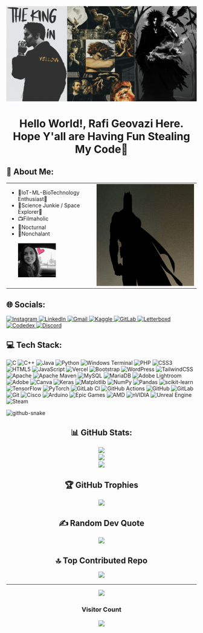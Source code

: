 <img src="MyBanner.gif" alt="Animated Banner" style="max-width: 100%;" />

<h1 align="center">Hello World!, Rafi Geovazi Here. Hope Y'all are Having Fun Stealing My Code🤞</h1>

## 💫 About Me:
<table>
  <tr>
    <td align="left" valign="top">
      <ul>
        <li>🤖IoT-ML-BioTechnology Enthusiast🧬</li>
        <li>🚀Science Junkie / Space Explorer🔭</li>
        <li>📺Filmaholic</li>
        <li>🦇Nocturnal</li>
        <li>🥷Nonchalant</li>
        <br/>
        <img src="MyWife.gif" width="100" height="90" />
      </ul>
    </td>
    <td align="right" valign="top">
      <img src="GeoTheBatman.gif" width="390" height="270" />
    </td>
  </tr>
</table>

## 🌐 Socials:

<p align="left">
  <a href="https://www.instagram.com/rafi.geo?igsh=MXRxcnMwcHVuYXd1Ng==" target="_blank">
    <img src="https://img.shields.io/badge/Instagram-%23E4405F.svg?style=for-the-badge&logo=Instagram&logoColor=white" alt="Instagram"/>
  </a>
  <a href="https://linkedin.com/in/rafigeovazi" target="_blank">
    <img src="https://img.shields.io/badge/LinkedIn-%230077B5.svg?style=for-the-badge&logo=linkedin&logoColor=white" alt="LinkedIn"/>
  </a>
  <a href="mailto:rafigeovazi1@gmail.com" target="_blank">
    <img src="https://img.shields.io/badge/Gmail-D14836?style=for-the-badge&logo=gmail&logoColor=white" alt="Gmail"/>
  </a>
  <a href="https://www.kaggle.com/rafigeovazi" target="_blank">
    <img src="https://img.shields.io/badge/Kaggle-20BEFF?style=for-the-badge&logo=kaggle&logoColor=white" alt="Kaggle"/>
  </a>
  <a href="https://gitlab.com/rafigeovazi" target="_blank">
    <img src="https://img.shields.io/badge/GitLab-FC6D26?style=for-the-badge&logo=gitlab&logoColor=white" alt="GitLab"/>
  </a>
  <a href="https://boxd.it/cpvMp" target="_blank">
    <img src="https://img.shields.io/badge/Letterboxd-181818?style=for-the-badge&logo=letterboxd&logoColor=00E054" alt="Letterboxd"/>
  </a>
  <a href="https://www.codedex.io/@G-TheConqueror" target="_blank">
    <img src="https://img.shields.io/badge/Codedex-FFFF00?style=for-the-badge&logo=&logoColor=white&labelColor=000000" alt="Codedex"/>
  </a>
  <a href="https://discordapp.com/users/geo_gosling" target="_blank">
    <img src="https://img.shields.io/badge/Discord-5865F2?style=for-the-badge&logo=discord&logoColor=white" alt="Discord"/>
  </a>
</p>

## 💻 Tech Stack:

![C](https://img.shields.io/badge/c-%2300599C.svg?style=for-the-badge&logo=c&logoColor=white) ![C++](https://img.shields.io/badge/c++-%2300599C.svg?style=for-the-badge&logo=c%2B%2B&logoColor=white) ![Java](https://img.shields.io/badge/java-%23ED8B00.svg?style=for-the-badge&logo=openjdk&logoColor=white) ![Python](https://img.shields.io/badge/python-3670A0?style=for-the-badge&logo=python&logoColor=ffdd54) ![Windows Terminal](https://img.shields.io/badge/Windows%20Terminal-%234D4D4D.svg?style=for-the-badge&logo=windows-terminal&logoColor=white) ![PHP](https://img.shields.io/badge/php-%23777BB4.svg?style=for-the-badge&logo=php&logoColor=white) ![CSS3](https://img.shields.io/badge/css3-%231572B6.svg?style=for-the-badge&logo=css3&logoColor=white) ![HTML5](https://img.shields.io/badge/html5-%23E34F26.svg?style=for-the-badge&logo=html5&logoColor=white) ![JavaScript](https://img.shields.io/badge/javascript-%23323330.svg?style=for-the-badge&logo=javascript&logoColor=%23F7DF1E) ![Vercel](https://img.shields.io/badge/vercel-%23000000.svg?style=for-the-badge&logo=vercel&logoColor=white) ![Bootstrap](https://img.shields.io/badge/bootstrap-%238511FA.svg?style=for-the-badge&logo=bootstrap&logoColor=white) ![WordPress](https://img.shields.io/badge/WordPress-%23117AC9.svg?style=for-the-badge&logo=WordPress&logoColor=white) ![TailwindCSS](https://img.shields.io/badge/tailwindcss-%2338B2AC.svg?style=for-the-badge&logo=tailwind-css&logoColor=white) ![Apache](https://img.shields.io/badge/apache-%23D42029.svg?style=for-the-badge&logo=apache&logoColor=white) ![Apache Maven](https://img.shields.io/badge/Apache%20Maven-C71A36?style=for-the-badge&logo=Apache%20Maven&logoColor=white) ![MySQL](https://img.shields.io/badge/mysql-4479A1.svg?style=for-the-badge&logo=mysql&logoColor=white) ![MariaDB](https://img.shields.io/badge/MariaDB-003545?style=for-the-badge&logo=mariadb&logoColor=white) ![Adobe Lightroom](https://img.shields.io/badge/Adobe%20Lightroom-31A8FF.svg?style=for-the-badge&logo=Adobe%20Lightroom&logoColor=white) ![Adobe](https://img.shields.io/badge/adobe-%23FF0000.svg?style=for-the-badge&logo=adobe&logoColor=white) ![Canva](https://img.shields.io/badge/Canva-%2300C4CC.svg?style=for-the-badge&logo=Canva&logoColor=white) ![Keras](https://img.shields.io/badge/Keras-%23D00000.svg?style=for-the-badge&logo=Keras&logoColor=white) ![Matplotlib](https://img.shields.io/badge/Matplotlib-%23ffffff.svg?style=for-the-badge&logo=Matplotlib&logoColor=black) ![NumPy](https://img.shields.io/badge/numpy-%23013243.svg?style=for-the-badge&logo=numpy&logoColor=white) ![Pandas](https://img.shields.io/badge/pandas-%23150458.svg?style=for-the-badge&logo=pandas&logoColor=white) ![scikit-learn](https://img.shields.io/badge/scikit--learn-%23F7931E.svg?style=for-the-badge&logo=scikit-learn&logoColor=white) ![TensorFlow](https://img.shields.io/badge/TensorFlow-%23FF6F00.svg?style=for-the-badge&logo=TensorFlow&logoColor=white) ![PyTorch](https://img.shields.io/badge/PyTorch-%23EE4C2C.svg?style=for-the-badge&logo=PyTorch&logoColor=white) ![GitLab CI](https://img.shields.io/badge/gitlab%20CI-%23181717.svg?style=for-the-badge&logo=gitlab&logoColor=white) ![GitHub Actions](https://img.shields.io/badge/github%20actions-%232671E5.svg?style=for-the-badge&logo=githubactions&logoColor=white) ![GitHub](https://img.shields.io/badge/github-%23121011.svg?style=for-the-badge&logo=github&logoColor=white) ![GitLab](https://img.shields.io/badge/gitlab-%23181717.svg?style=for-the-badge&logo=gitlab&logoColor=white) ![Git](https://img.shields.io/badge/git-%23F05033.svg?style=for-the-badge&logo=git&logoColor=white) ![Cisco](https://img.shields.io/badge/cisco-%23049fd9.svg?style=for-the-badge&logo=cisco&logoColor=black) ![Arduino](https://img.shields.io/badge/-Arduino-00979D?style=for-the-badge&logo=Arduino&logoColor=white) ![Epic Games](https://img.shields.io/badge/epicgames-%23313131.svg?style=for-the-badge&logo=epicgames&logoColor=white) ![AMD](https://img.shields.io/badge/AMD-%23000000.svg?style=for-the-badge&logo=amd&logoColor=white) ![nVIDIA](https://img.shields.io/badge/nVIDIA-%2376B900.svg?style=for-the-badge&logo=nVIDIA&logoColor=white) ![Unreal Engine](https://img.shields.io/badge/unrealengine-%23313131.svg?style=for-the-badge&logo=unrealengine&logoColor=white) ![Steam](https://img.shields.io/badge/steam-%23000000.svg?style=for-the-badge&logo=steam&logoColor=white)

<picture>
  <source media="(prefers-color-scheme: dark)" srcset="https://raw.githubusercontent.com/tobiasmeyhoefer/tobiasmeyhoefer/output/github-snake-dark.svg" />
  <img alt="github-snake" src="https://raw.githubusercontent.com/tobiasmeyhoefer/tobiasmeyhoefer/output/github-snake.svg" />
</picture>

<div align="center">

## 📊 GitHub Stats:

![](https://github-readme-stats.vercel.app/api?username=rafigeovazi&theme=algolia&hide_border=true&include_all_commits=true&count_private=false)<br/>
![](https://nirzak-streak-stats.vercel.app/?user=rafigeovazi&theme=outrun&hide_border=true)<br/>
![](https://github-readme-stats.vercel.app/api/top-langs/?username=rafigeovazi&theme=neon&hide_border=true&include_all_commits=true&count_private=false&layout=compact)

## 🏆 GitHub Trophies

![](https://github-profile-trophy.vercel.app/?username=rafigeovazi&theme=tokyonight&no-frame=true&no-bg=true&margin-w=4)

## ✍️ Random Dev Quote

![](https://quotes-github-readme.vercel.app/api?type=vetical&theme=dark)

## 🔝 Top Contributed Repo

![](https://github-contributor-stats.vercel.app/api?username=rafigeovazi&limit=5&theme=midnight-purple&combine_all_yearly_contributions=true)

---
  
[![](https://visitcount.itsvg.in/api?id=rafigeovazi&icon=4&color=0)](https://visitcount.itsvg.in)
<h3>Visitor Count</h3>
<p align="center"><img align="center" src="https://profile-counter.glitch.me/{rafigeovazi}/count.svg" /></p>
